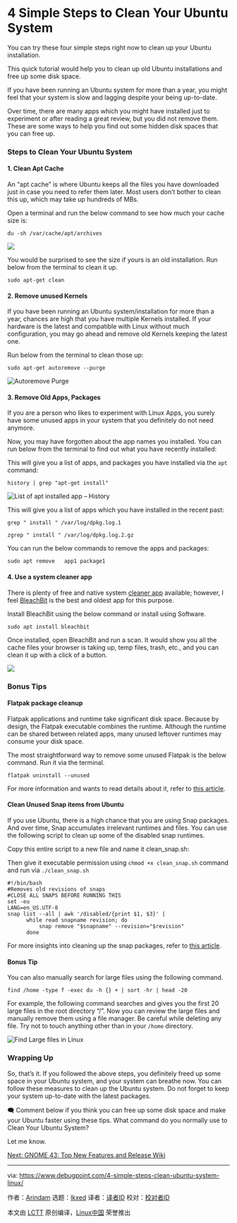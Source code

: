 [#]: subject: "4 Simple Steps to Clean Your Ubuntu System"
[#]: via: "https://www.debugpoint.com/4-simple-steps-clean-ubuntu-system-linux/"
[#]: author: "Arindam https://www.debugpoint.com/author/admin1/"
[#]: collector: "lkxed"
[#]: translator: " "
[#]: reviewer: " "
[#]: publisher: " "
[#]: url: " "

4 Simple Steps to Clean Your Ubuntu System
======
You can try these four simple steps right now to clean up your Ubuntu installation.

This quick tutorial would help you to clean up old Ubuntu installations and free up some disk space.

If you have been running an Ubuntu system for more than a year, you might feel that your system is slow and lagging despite your being up-to-date.

Over time, there are many apps which you might have installed just to experiment or after reading a great review, but you did not remove them. These are some ways to help you find out some hidden disk spaces that you can free up.

### Steps to Clean Your Ubuntu System

#### 1. Clean Apt Cache

An “apt cache” is where Ubuntu keeps all the files you have downloaded just in case you need to refer them later. Most users don’t bother to clean this up, which may take up hundreds of MBs.

Open a terminal and run the below command to see how much your cache size is:

```
du -sh /var/cache/apt/archives
```

![][1]

You would be surprised to see the size if yours is an old installation. Run below from the terminal to clean it up.

```
sudo apt-get clean
```

#### 2. Remove unused Kernels

If you have been running an Ubuntu system/installation for more than a year, chances are high that you have multiple Kernels installed. If your hardware is the latest and compatible with Linux without much configuration, you may go ahead and remove old Kernels keeping the latest one.

Run below from the terminal to clean those up:

```
sudo apt-get autoremove --purge
```

![Autoremove Purge][2]

#### 3. Remove Old Apps, Packages

If you are a person who likes to experiment with Linux Apps, you surely have some unused apps in your system that you definitely do not need anymore.

Now, you may have forgotten about the app names you installed. You can run below from the terminal to find out what you have recently installed:

This will give you a list of apps, and packages you have installed via the `apt` command:

```
history | grep "apt-get install"
```

![List of apt installed app – History][3]

This will give you a list of apps which you have installed in the recent past:

```
grep " install " /var/log/dpkg.log.1
```

```
zgrep " install " /var/log/dpkg.log.2.gz
```

You can run the below commands to remove the apps and packages:

```
sudo apt remove   app1 package1
```

#### 4. Use a system cleaner app

There is plenty of free and native system [cleaner app][4] available; however, I feel [BleachBit][5] is the best and oldest app for this purpose.

Install BleachBit using the below command or install using Software.

```
sudo apt install bleachbit
```

Once installed, open BleachBit and run a scan. It would show you all the cache files your browser is taking up, temp files, trash, etc., and you can clean it up with a click of a button.

![][6]

### Bonus Tips

#### Flatpak package cleanup

Flatpak applications and runtime take significant disk space. Because by design, the Flatpak executable combines the runtime. Although the runtime can be shared between related apps, many unused leftover runtimes may consume your disk space.

The most straightforward way to remove some unused Flatpak is the below command. Run it via the terminal.

```
flatpak uninstall --unused
```

For more information and wants to read details about it, refer to [this article][7].

#### Clean Unused Snap items from Ubuntu

If you use Ubuntu, there is a high chance that you are using Snap packages. And over time, Snap accumulates irrelevant runtimes and files. You can use the following script to clean up some of the disabled snap runtimes.

Copy this entire script to a new file and name it clean_snap.sh:

Then give it executable permission using `chmod +x clean_snap.sh` command and run via `./clean_snap.sh`

```
#!/bin/bash  
#Removes old revisions of snaps  
#CLOSE ALL SNAPS BEFORE RUNNING THIS  
set -eu  
LANG=en_US.UTF-8 
snap list --all | awk '/disabled/{print $1, $3}' |
      while read snapname revision; do
          snap remove "$snapname" --revision="$revision"
      done
```

For more insights into cleaning up the snap packages, refer to [this article][8].

#### Bonus Tip

You can also manually search for large files using the following command.

```
find /home -type f -exec du -h {} + | sort -hr | head -20
```

For example, the following command searches and gives you the first 20 large files in the root directory “/”. Now you can review the large files and manually remove them using a file manager. Be careful while deleting any file. Try not to touch anything other than in your `/home` directory.

![Find Large files in Linux][9]

### Wrapping Up

So, that’s it. If you followed the above steps, you definitely freed up some space in your Ubuntu system, and your system can breathe now. You can follow these measures to clean up the Ubuntu system. Do not forget to keep your system up-to-date with the latest packages.

🗨️ Comment below if you think you can free up some disk space and make your Ubuntu faster using these tips. What command do you normally use to Clean Your Ubuntu System?

Let me know.

[Next: GNOME 43: Top New Features and Release Wiki][10]

--------------------------------------------------------------------------------

via: https://www.debugpoint.com/4-simple-steps-clean-ubuntu-system-linux/

作者：[Arindam][a]
选题：[lkxed][b]
译者：[译者ID](https://github.com/译者ID)
校对：[校对者ID](https://github.com/校对者ID)

本文由 [LCTT](https://github.com/LCTT/TranslateProject) 原创编译，[Linux中国](https://linux.cn/) 荣誉推出

[a]: https://www.debugpoint.com/author/admin1/
[b]: https://github.com/lkxed
[1]: https://www.debugpoint.com/wp-content/uploads/2018/07/apt-cache.png
[2]: https://www.debugpoint.com/wp-content/uploads/2018/07/Autoremove-Purge-1024x218.png
[3]: https://www.debugpoint.com/wp-content/uploads/2018/07/List-of-apt-installed-app-History.png
[4]: https://www.debugpoint.com/2017/02/stacer-is-a-system-monitoring-and-clean-up-utility-for-ubuntu/
[5]: https://www.bleachbit.org
[6]: https://www.debugpoint.com/wp-content/uploads/2018/07/BleachBit-Clean-your-system.png
[7]: https://www.debugpoint.com/clean-up-flatpak/
[8]: https://www.debugpoint.com/clean-up-snap/
[9]: https://www.debugpoint.com/wp-content/uploads/2018/07/Find-Large-files-in-Linux-1024x612.png
[10]: https://www.debugpoint.com/gnome-43/
